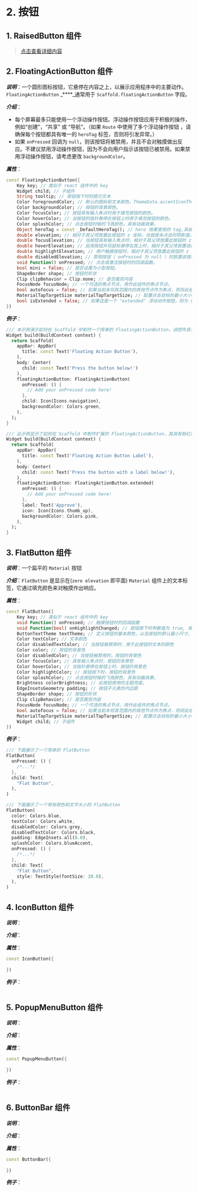 # 2. 按钮

## 1. RaisedButton 组件

> [点击查看详细内容](../../ji-chu-zu-jian/ji-chu-zu-jian.md#7-raisedbutton-zu-jian)

## 2. FloatingActionButton 组件

_**说明**_：一个圆形图标按钮，它悬停在内容之上，以展示应用程序中的主要动作。`FloatingActionButton` _****_通常用于 `Scaffold.floatingActionButton` 字段。

_**介绍**_：

* 每个屏幕最多只能使用一个浮动操作按钮。浮动操作按钮应用于积极的操作，例如“创建”，“共享” 或 “导航”。（如果 `Route` 中使用了多个浮动操作按钮 ，请确保每个按钮都具有唯一的 `heroTag` 标签，否则将引发异常。）
* 如果 `onPressed` 回调为 `null`，则该按钮将被禁用，并且不会对触摸做出反应。不建议禁用浮动操作按钮，因为不会向用户指示该按钮已被禁用。如果禁用浮动操作按钮，请考虑更改 `backgroundColor`。

_**属性**_：

```dart
const FloatingActionButton({
    Key key; // 类似于 react 组件中的 key
    Widget child; // 子组件
    String tooltip; // 按钮按下时的提示文本
    Color foregroundColor; // 默认的图标和文本颜色。ThemeData.accentIconTheme.color 为当前主题的默认值
    Color backgroundColor; // 按钮的背景颜色。
    Color focusColor; // 按钮具有输入焦点时用于填充按钮的颜色。
    Color hoverColor; // 当按钮的指针悬停在按钮上时用于填充按钮的颜色。
    Color splashColor; // 点击按钮时候的飞溅颜色，具有动画效果。
    Object heroTag = const _DefaultHeroTag(); // hero 效果使用的 tag,系统默认会给所有 FAB 使用同一个 tag, 方便做动画效果
    double elevation; // 相对于其父项放置此按钮的 z 坐标。也就是未点击时阴影值。
    double focusElevation; // 当按钮具有输入焦点时，相对于其父项放置此按钮的 z 坐标。也就是阴影值。
    double hoverElevation; // 启用按钮并将鼠标悬停在其上时，相对于其父项放置该按钮的 z 坐标。也就是阴影值。
    double highlightElevation; // 用户触摸按钮时，相对于其父项放置此按钮的 z 坐标。也就是阴影值。
    double disabledElevation; // 禁用按钮（ onPressed 为 null ）时放置该按钮的 z 坐标。也就是阴影值。
    void Function() onPressed; // 点击或激活按钮时的回调函数。
    bool mini = false; // 是否设置为小型按钮。
    ShapeBorder shape; // 按钮的形状 
    Clip clipBehavior = Clip.none; // 是否裁剪内容
    FocusNode focusNode; // 一个可选的焦点节点，用作此组件的焦点节点。
    bool autofocus = false; // 如果当前未将其范围内的其他节点作为焦点，则将此组件选择为初始焦点时为 True。
    MaterialTapTargetSize materialTapTargetSize; // 配置点击目标的最小大小。默认为 ThemeData.materialTapTargetSize。
    bool isExtended = false; // 如果这是一个 "extended" 浮动动作按钮，则为 true。
})
```

_**例子**_：

```dart
/// 本示例演示如何在 Scaffold 中制作一个简单的 FloatingActionButton，该控件具有粉红色 backgroundColor 和 Thumbs up Icon。
Widget build(BuildContext context) {
  return Scaffold(
    appBar: AppBar(
      title: const Text('Floating Action Button'),
    ),
    body: Center(
      child: const Text('Press the button below!')
    ),
    floatingActionButton: FloatingActionButton(
      onPressed: () {
        // Add your onPressed code here!
      },
      child: Icon(Icons.navigation),
      backgroundColor: Colors.green,
    ),
  );
}

/// 此示例显示了如何在 Scaffold 中制作扩展的 FloatingActionButton，其具有粉红色 backgroundColor，竖起的 Icon 和 Text 标签。
Widget build(BuildContext context) {
  return Scaffold(
    appBar: AppBar(
      title: const Text('Floating Action Button Label'),
    ),
    body: Center(
      child: const Text('Press the button with a label below!'),
    ),
    floatingActionButton: FloatingActionButton.extended(
      onPressed: () {
        // Add your onPressed code here!
      },
      label: Text('Approve'),
      icon: Icon(Icons.thumb_up),
      backgroundColor: Colors.pink,
    ),
  );
}
```

## 3. FlatButton 组件

_**说明**_：一个扁平的 `Material` 按钮

_**介绍**_：`FlatButton` 是显示在(`zero elevation` 即平面) `Material` 组件上的文本标签，它通过填充颜色来对触摸作出响应。

_**属性**_：

```dart
const FlatButton({
    Key key; // 类似于 react 组件中的 key
    void Function() onPressed; // 触摸按钮时的回调函数
    void Function(bool) onHighlightChanged; // 按钮按下时参数值为 true, 按钮抬起时参数值为 false
    ButtonTextTheme textTheme; // 定义按钮的基本颜色，以及按钮的默认最小尺寸、内部填充和形状。默认值 ButtonTheme.of(context).textTheme
    Color textColor; // 文本颜色
    Color disabledTextColor; // 当按钮被禁用时，用于此按钮的文本的颜色
    Color color; // 按钮的背景色
    Color disabledColor; // 当按钮被禁用时，按钮的背景色
    Color focusColor; // 具有输入焦点时，按钮的背景色
    Color hoverColor; // 当指针悬停在按钮上时，按钮的背景色
    Color highlightColor; // 按钮按下时，按钮的背景色
    Color splashColor; // 点击按钮时候的飞溅颜色，具有动画效果。
    Brightness colorBrightness; // 此按钮使用的主题亮度。
    EdgeInsetsGeometry padding; // 按钮子元素的内边距
    ShapeBorder shape; // 按钮的形状
    Clip clipBehavior; // 是否裁剪内容
    FocusNode focusNode; // 一个可选的焦点节点，用作此组件的焦点节点。
    bool autofocus = false; // 如果当前未将其范围内的其他节点作为焦点，则将此组件选择为初始焦点时为 True。
    MaterialTapTargetSize materialTapTargetSize; // 配置点击目标的最小大小。默认为 ThemeData.materialTapTargetSize。
    Widget child; // 子组件
})
```

_**例子**_：

```dart
/// 下面展示了一个简单的 FlatButton
FlatButton(
  onPressed: () {
    /*...*/
  },
  child: Text(
    "Flat Button",
  ),
)

/// 下面展示了一个带有颜色和文字大小的 FlatButton
FlatButton(
  color: Colors.blue,
  textColor: Colors.white,
  disabledColor: Colors.grey,
  disabledTextColor: Colors.black,
  padding: EdgeInsets.all(8.0),
  splashColor: Colors.blueAccent,
  onPressed: () {
    /*...*/
  },
  child: Text(
    "Flat Button",
    style: TextStyle(fontSize: 20.0),
  ),
)
```

## 4. IconButton 组件

_**说明**_：

_**介绍**_：

_**属性**_：

```dart
const IconButton({
    
})
```

_**例子**_：

```dart

```


## 5. PopupMenuButton 组件

_**说明**_：

_**介绍**_：

_**属性**_：

```dart
const PopupMenuButton({
    
})
```

_**例子**_：

```dart

```

## 6. ButtonBar 组件

_**说明**_：

_**介绍**_：

_**属性**_：

```dart
const ButtonBar({
    
})
```

_**例子**_：

```dart

```
